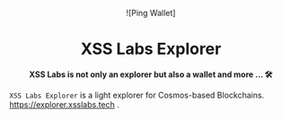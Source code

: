 <div align="center">

![Ping Wallet]

<h1>XSS Labs Explorer</h1>

**XSS Labs is not only an explorer but also a wallet and more ... 🛠**


</div>

`XSS Labs Explorer` is a light explorer for Cosmos-based Blockchains.  https://explorer.xsslabs.tech  .

